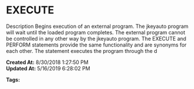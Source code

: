 # EXECUTE

Description Begins execution of an external program. The jkeyauto program will wait until the loaded program completes. The external program cannot be controlled in any other way by the jkeyauto program. The EXECUTE and PERFORM statements provide the same functionality and are synonyms for each other. The statement executes the program through the d  

**Created At:** 8/30/2018 1:27:50 PM  
**Updated At:** 5/16/2019 6:28:02 PM  

**Tags:**
<badge text='program profiling' vertical='middle' />
